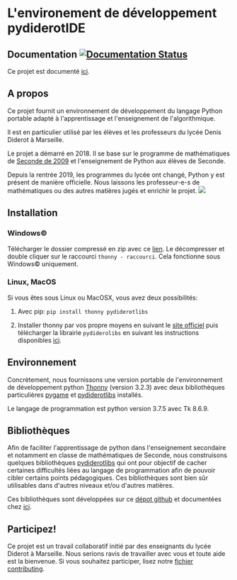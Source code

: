 # L'environement de développement pydiderotIDE
## Documentation [![Documentation Status](https://readthedocs.org/projects/pydiderotide/badge/?version=latest)](https://pydiderotide.readthedocs.io/?badge=latest)

 Ce projet est documenté [ici](https://pydiderotide.readthedocs.io/).

## A propos
Ce projet fournit un environnement de développement du langage Python portable adapté à l'apprentissage et l'enseignement de l'algorithmique.

Il est en particulier utilisé par les élèves et les professeurs du lycée Denis Diderot à Marseille.

Le projet a démarré en 2018. Il se base sur le programme de mathématiques de [Seconde de 2009](https://cache.media.education.gouv.fr/file/30/52/3/programme_mathematiques_seconde_65523.pdf) et l'enseignement de Python aux élèves de Seconde.

Depuis la rentrée 2019, les programmes du lycée ont changé, Python y est présent de manière officielle. Nous laissons les professeur-e-s de mathématiques ou des autres matières jugés et enrichir le projet.
![](https://pydiderotide.readthedocs.io/_static/capture_IDE.png)

## Installation

### Windows©
Télécharger le dossier compressé en zip avec ce [lien](https://github.com/Pydiderot/pydiderotIDE/archive/dev.zip). Le décompresser et double cliquer sur le raccourci `thonny - raccourci`. Cela fonctionne sous Windows© uniquement.

### Linux, MacOS
Si vous êtes sous Linux ou MacOSX, vous avez deux possibilités:

1. Avec pip: `pip install thonny pydiderotlibs`

2. Installer thonny par vos propre moyens en suivant le [site officiel](https://thonny.org) puis télécharger la librairie `pydiderolibs` en suivant les instructions disponibles [ici](https://pydiderotlibs.readthedocs.io/).




## Environnement
Concrètement, nous fournissons une version portable de l'environnement de développement python  [Thonny](https://thonny.org/) (version 3.2.3) avec deux bibliothèques particulières [pygame](https://www.pygame.org/) et [pydiderotlibs](https://pydiderotlibs.readthedocs.io/) installés.

Le langage de programmation est python version 3.7.5 avec Tk 8.6.9.



## Bibliothèques
Afin de faciliter l'apprentissage de python dans l'enseignement secondaire et notamment en classe de mathématiques de Seconde, nous construisons quelques bibliothèques  [pydiderotlibs](https://pydiderotlibs.readthedocs.io/) qui ont pour objectif de cacher certaines difficultés liées au langage de programmation afin de pouvoir cibler certains points pédagogiques. Ces bibliothèques sont bien sûr utilisables dans d'autres niveaux et/ou d'autres matières.

Ces bibliothèques sont développées sur ce [dépot github](https://github.com/Pydiderot/pydiderotlibs) et documentées chez [ici](https://pydiderotlibs.readthedocs.io/).  


## Participez!
Ce projet est un travail collaboratif initié par des enseignants du lycée Diderot à Marseille. Nous serions ravis de travailler avec vous et toute aide est la bienvenue. Si vous souhaitez participer, lisez notre [fichier contributing](https://github.com/Pydiderot/pydiderot/blob/dev/CONTRIBUTING.md).
